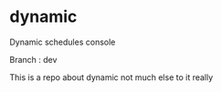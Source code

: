 dynamic
=======

Dynamic schedules console

Branch : dev

This is a repo about dynamic not much else to it really

